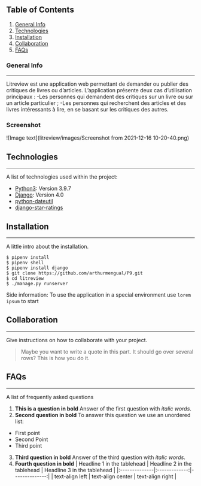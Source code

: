 ## Table of Contents
1. [General Info](#general-info)
2. [Technologies](#technologies)
3. [Installation](#installation)
4. [Collaboration](#collaboration)
5. [FAQs](#faqs)
### General Info
***
Litreview est une application web permettant de demander ou publier des critiques de livres ou d’articles.
L’application présente deux cas d’utilisation principaux : 
-Les personnes qui demandent des critiques sur un livre ou sur un article particulier ;
-Les personnes qui recherchent des articles et des livres intéressants à lire, en se basant sur les critiques des autres.
### Screenshot
![Image text](litreview/images/Screenshot from 2021-12-16 10-20-40.png)
## Technologies
***
A list of technologies used within the project:
* [Python3](https://example.com): Version 3.9.7 
* [Django](https://example.com): Version 4.0
* [python-dateutil](https://example.com)
* [django-star-ratings](https://example.com)
## Installation
***
A little intro about the installation. 
```
$ pipenv install
$ pipenv shell
$ pipenv install django
$ git clone https://github.com/arthurmengual/P9.git
$ cd litreview
$ ./manage.py runserver
```
Side information: To use the application in a special environment use ```lorem ipsum``` to start
## Collaboration
***
Give instructions on how to collaborate with your project.
> Maybe you want to write a quote in this part. 
> It should go over several rows?
> This is how you do it.
## FAQs
***
A list of frequently asked questions
1. **This is a question in bold**
Answer of the first question with _italic words_. 
2. __Second question in bold__ 
To answer this question we use an unordered list:
* First point
* Second Point
* Third point
3. **Third question in bold**
Answer of the third question with *italic words*.
4. **Fourth question in bold**
| Headline 1 in the tablehead | Headline 2 in the tablehead | Headline 3 in the tablehead |
|:--------------|:-------------:|--------------:|
| text-align left | text-align center | text-align right |

